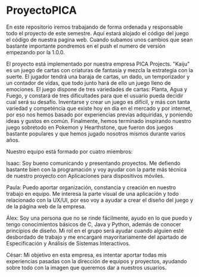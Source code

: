 # ProyectoPICA
En este repositorio iremos trabajando de forma ordenada y responsable todo el proyecto de este semestre. Aquí estará alojado el código del juego el código de nuestra pagina web. Cuando subamos unos cambios que sean bastante importante pondremos en el push el numero de versión empezando por la 1.0.0.

El proyecto está implementado por nuestra empresa PICA Projects.
"Kaiju" es un juego de cartas con criaturas de fantasía y mezcla la estrategia con la suerte. El jugador tendrá una baraja de cartas, un dado, un temporizador y un contador de vidas, que todo junto hará de ello un juego lleno de emociones.
El juego dispone de tres variedades de cartas: Planta, Agua y Fuego, y constará de tres dificultades para que el usuario pueda decidir cual será su desafío. 
Inventarse y crear un juego es difícil, y más con tanta variedad y competéncia que existe hoy en día en el mercado y por internet, por eso nos hemos basado por experiencias previas adquiridas, y poniendo ideas y gustos en común. Finalmente, hemos terminado inspirando nuestro juego sobretodo en Pokemon y Hearthstone, que fueron dos juegos bastante populares y que hemos jugado nosotros mismos durante varios años.

Nuestro equipo está formado por cuatro miembros:

Isaac: Soy bueno comunicando y presentando proyectos. Me defiendo bastante bien con la programación y voy ayudar con la parte más técnica de nuestro proyecto con Aplicaciones para dispositivos móviles.

Paula: Puedo aportar organización, constancia y creación en nuestro trabajo en equipo. Me interesa la parte visual de una aplicación y todo relacionado con la UX/UI, por eso voy a ayudar a crear el diseño del juego y de la página web de la empresa.

Álex: Soy una persona que no se rinde fácilmente, ayudo en lo que puedo y tengo conocimientos básicos de C, Java y Python, además de conocer principios de diseño. Mi rol en el grupo será ayudar cuando alguien esté desbordado de trabajo y me encargaré mayoritariamente del apartado de Especificación y Análisis de Sistemas Interactivos.

César: Mi objetivo en esta empresa, es intentar aportar todas mis experiencias pasadas con la dirección de equipos y proyectos, ayudando sobre todo con la imagen que queremos dar a nuestros usuarios.



